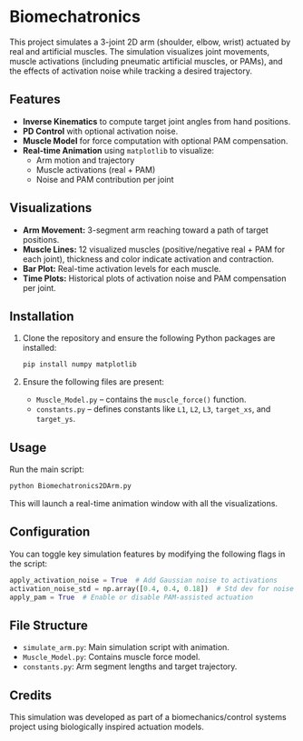 # Biomechatronics

This project simulates a 3-joint 2D arm (shoulder, elbow, wrist) actuated by real and artificial muscles. The simulation visualizes joint movements, muscle activations (including pneumatic artificial muscles, or PAMs), and the effects of activation noise while tracking a desired trajectory.

## Features

- **Inverse Kinematics** to compute target joint angles from hand positions.
- **PD Control** with optional activation noise.
- **Muscle Model** for force computation with optional PAM compensation.
- **Real-time Animation** using `matplotlib` to visualize:
  - Arm motion and trajectory
  - Muscle activations (real + PAM)
  - Noise and PAM contribution per joint

## Visualizations

- **Arm Movement:** 3-segment arm reaching toward a path of target positions.
- **Muscle Lines:** 12 visualized muscles (positive/negative real + PAM for each joint), thickness and color indicate activation and contraction.
- **Bar Plot:** Real-time activation levels for each muscle.
- **Time Plots:** Historical plots of activation noise and PAM compensation per joint.

## Installation

1. Clone the repository and ensure the following Python packages are installed:

    ```bash
    pip install numpy matplotlib
    ```

2. Ensure the following files are present:
   - `Muscle_Model.py` – contains the `muscle_force()` function.
   - `constants.py` – defines constants like `L1`, `L2`, `L3`, `target_xs`, and `target_ys`.

## Usage

Run the main script:

```bash
python Biomechatronics2DArm.py
```

This will launch a real-time animation window with all the visualizations.

## Configuration

You can toggle key simulation features by modifying the following flags in the script:

```python
apply_activation_noise = True  # Add Gaussian noise to activations
activation_noise_std = np.array([0.4, 0.4, 0.18])  # Std dev for noise per joint
apply_pam = True  # Enable or disable PAM-assisted actuation
```

## File Structure

- `simulate_arm.py`: Main simulation script with animation.
- `Muscle_Model.py`: Contains muscle force model.
- `constants.py`: Arm segment lengths and target trajectory.

## Credits

This simulation was developed as part of a biomechanics/control systems project using biologically inspired actuation models.
